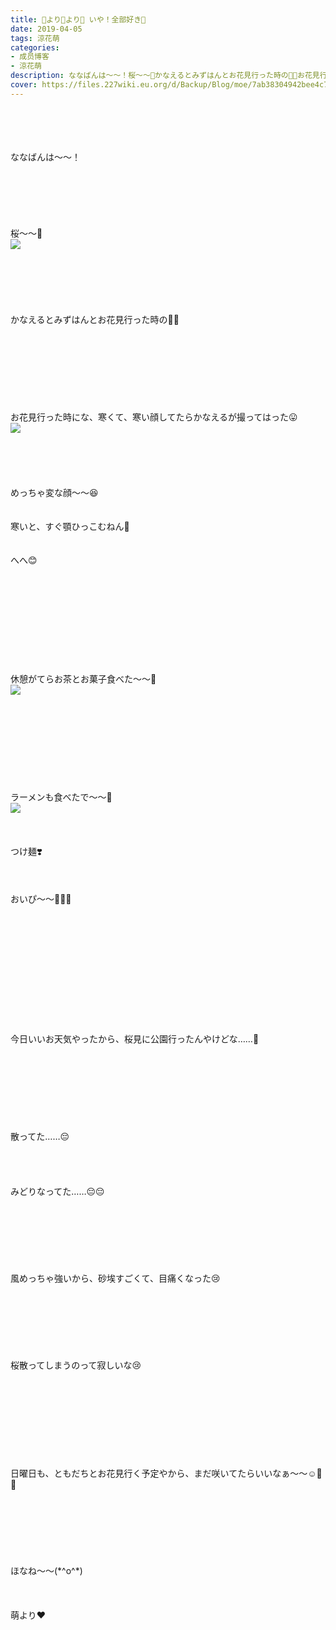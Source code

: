 ```yaml
---
title: 🌸より🍡より🍜 いや！全部好き💓
date: 2019-04-05
tags: 涼花萌
categories: 
- 成员博客
- 涼花萌
description: ななばんは〜〜！桜〜〜🌸かなえるとみずはんとお花見行った時の🌸🌸お花見行った時にな、寒くて、寒い顔してたらかなえるが撮ってはった😛...
cover: https://files.227wiki.eu.org/d/Backup/Blog/moe/7ab38304942bee4c753bdffd47099.jpg 
---
```

<div class="blog_detail__main">
<br/>
<br/>
<br/>
<br/>
ななばんは〜〜！<br/>
<br/>
<br/>
<br/>
<br/>
<br/>
<br/>
桜〜〜🌸<br/>
<img src="https://files.227wiki.eu.org/d/Backup/Blog/moe/7ab38304942bee4c753bdffd47099.jpg"><br/>
<br/>
<br/>
<br/>
<br/>
<br/>
<br/>
かなえるとみずはんとお花見行った時の🌸🌸<br/>
<br/>
<br/>
<br/>
<br/>
<br/>
<br/>
<br/>
<br/>
お花見行った時にな、寒くて、寒い顔してたらかなえるが撮ってはった😛<br/>
<img src="https://files.227wiki.eu.org/d/Backup/Blog/moe/7ab38304942bee4c753bdffd47099-01.jpg"><br/>
<br/>
<br/>
<br/>
<br/>
<br/>
めっちゃ変な顔〜〜😆<br/>
<br/>
<br/>
寒いと、すぐ顎ひっこむねん🙈<br/>
<br/>
<br/>
へへ😊<br/>
<br/>
<br/>
<br/>
<br/>
<br/>
<br/>
<br/>
<br/>
<br/>
<br/>
休憩がてらお茶とお菓子食べた〜〜🍡<br/>
<img src="https://files.227wiki.eu.org/d/Backup/Blog/moe/7ab38304942bee4c753bdffd47099-02.jpg"><br/>
<br/>
<br/>
<br/>
<br/>
<br/>
<br/>
<br/>
<br/>
<br/>
ラーメンも食べたで〜〜🍜<br/>
<img src="https://files.227wiki.eu.org/d/Backup/Blog/moe/7ab38304942bee4c753bdffd47099-03.jpg"><br/>
<br/>
<br/>
<br/>
つけ麺❣️<br/>
<br/>
<br/>
<br/>
おいぴ〜〜🍜💓🐥<br/>
<br/>
<br/>
<br/>
<br/>
<br/>
<br/>
<br/>
<br/>
<br/>
<br/>
<br/>
<br/>
今日いいお天気やったから、桜見に公園行ったんやけどな……🌸<br/>
<br/>
<br/>
<br/>
<br/>
<br/>
<br/>
<br/>
<br/>
散ってた……😔<br/>
<br/>
<br/>
<br/>
<br/>
みどりなってた……😔😔<br/>
<br/>
<br/>
<br/>
<br/>
<br/>
<br/>
<br/>
風めっちゃ強いから、砂埃すごくて、目痛くなった😢<br/>
<br/>
<br/>
<br/>
<br/>
<br/>
<br/>
<br/>
桜散ってしまうのって寂しいな😢<br/>
<br/>
<br/>
<br/>
<br/>
<br/>
<br/>
<br/>
<br/>
<br/>
日曜日も、ともだちとお花見行く予定やから、まだ咲いてたらいいなぁ〜〜☺️🌸🌸<br/>
<br/>
<br/>
<br/>
<br/>
<br/>
<br/>
<br/>
ほなね〜〜(*^o^*)<br/>
<br/>
<br/>
<br/>
萌より❤︎
<!--twitter-->

<!--//twitter-->
</img></img></img></img></div>